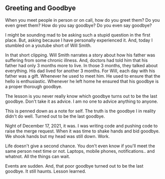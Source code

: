 ## Greeting and Goodbye

When you meet people in person or on call, how do you greet them? Do you even greet them?
How do you say goodbye? Do you even say goodbye?

I might be sounding mad to be asking such a stupid question in the first place. But, asking because I have personally experienced it. And, today I stumbled on a youtube short of Will Smith.

In that short clipping. Will Smith narrates a story about how his father was suffering from some chronic illness. And, doctors had told him that his father had only 3 months more to live. In those 3 months, they talked about everything. His dad lived for another 3 months. For Will, each day with his father was a gift. Whenever he used to meet him. He used to ensure that the hello is enthusiastic. Whenever he left home he ensured that his goodbye is a proper thorough goodbye. 

The lesson is you never really know which goodbye turns out to be the last goodbye. Don't take it as advice. I am no one to advice anything to anyone. 

This is penned down as a note for self. The truth is the goodbye I in reality didn't do well. Turned out to be the last goodbye.  

Night of December 17, 2021, it was. I was writing code and pushing code to raise the merge request. When it was time to shake hands and bid goodbye. We shook hands but my head was still down. Work. 

Life doesn't give a second chance. You don't even know if you'll meet the same person next time or not. Laptops, mobile phones, notifications.. and whatnot.  All the things can wait.

Events are sudden. And, that poor goodbye turned out to be the last goodbye. It still haunts. Lesson learned.